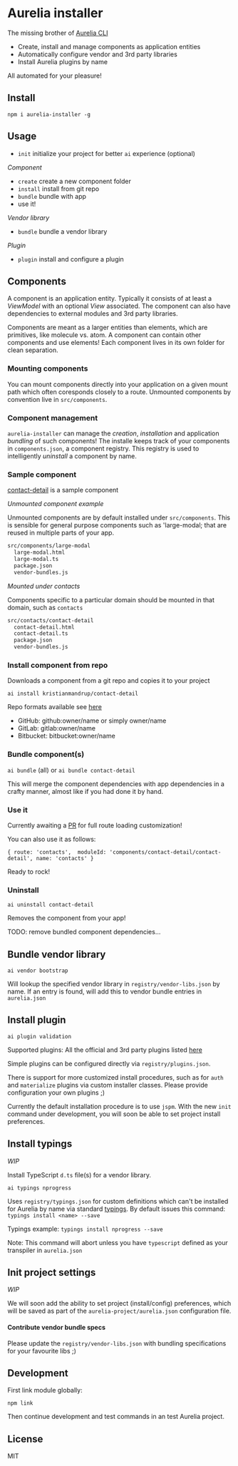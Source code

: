 # Aurelia installer

The missing brother of [Aurelia CLI](https://github.com/aurelia/cli)

- Create, install and manage components as application entities
- Automatically configure vendor and 3rd party libraries
- Install Aurelia plugins by name

All automated for your pleasure! 

## Install

`npm i aurelia-installer -g`

## Usage

- `init` initialize your project for better `ai` experience (optional) 

*Component*
- `create` create a new component folder
- `install` install from git repo
- `bundle` bundle with app
- use it!

*Vendor library*
- `bundle` bundle a vendor library

*Plugin*
- `plugin` install and configure a plugin


## Components

A component is an application entity. Typically it consists of at least a *ViewModel* with an optional *View* associated.
The component can also have dependencies to external modules and 3rd party libraries.

Components are meant as a larger entities than elements, which are primitives, like molecule vs. atom.
A component can contain other components and use elements! Each component lives in its own folder for clean separation.

### Mounting components

You can mount components directly into your application on a given mount path which often coresponds closely to a route.
Unmounted components by convention live in `src/components`.

### Component management

`aurelia-installer` can manage the *creation*, *installation* and application *bundling* of such components!
The installe keeps track of your components in `components.json`, a component registry.
This registry is used to intelligently *uninstall* a component by name. 

### Sample component

[contact-detail](https://github.com/kristianmandrup/contact-detail) is a sample component

*Unmounted component example*

Unmounted components are by default installed under `src/components`. 
This is sensible for general purpose components such as 'large-modal; that are reused in multiple parts of your app.

```bash
src/components/large-modal
  large-modal.html
  large-modal.ts
  package.json
  vendor-bundles.js
```

*Mounted under contacts*

Components specific to a particular domain should be mounted in that domain, such as `contacts`

```bash
src/contacts/contact-detail
  contact-detail.html
  contact-detail.ts
  package.json
  vendor-bundles.js
```

### Install component from repo

Downloads a component from a git repo and copies it to your project

`ai install kristianmandrup/contact-detail`

Repo formats available see [here](https://www.npmjs.com/package/download-git-repo)

- GitHub: github:owner/name or simply owner/name
- GitLab: gitlab:owner/name
- Bitbucket: bitbucket:owner/name

### Bundle component(s)

`ai bundle` (all) or `ai bundle contact-detail`

This will merge the component dependencies with app dependencies in a crafty manner, almost like if you had done it by hand.

### Use it

Currently awaiting a [PR](https://github.com/aurelia/router/pull/381) for full route loading customization! 

You can also use it as follows:

`{ route: 'contacts',  moduleId: 'components/contact-detail/contact-detail', name: 'contacts' }`

Ready to rock!

### Uninstall

`ai uninstall contact-detail`

Removes the component from your app! 

TODO: remove bundled component dependencies...

## Bundle vendor library

`ai vendor bootstrap`

Will lookup the specified vendor library in `registry/vendor-libs.json` by name.
If an entry is found, will add this to vendor bundle entries in `aurelia.json` 

## Install plugin

`ai plugin validation`

Supported plugins: All the official and 3rd party plugins listed [here](http://blog.durandal.io/2015/11/17/aurelia-beta-week-day-2-plugins/) 

Simple plugins can be configured directly via `registry/plugins.json`.

There is support for more customized install procedures, such as for `auth` and `materialize` plugins via custom installer classes. 
Please provide configuration your own plugins ;)

Currently the default installation procedure is to use `jspm`. With the new `init` command under development, you will soon be able to set project install preferences.

## Install typings

*WIP*

Install TypeScript `d.ts` file(s) for a vendor library.

`ai typings nprogress`

Uses `registry/typings.json` for custom definitions which can't be installed for Aurelia by name via standard [typings](https://github.com/typings/typings).
By default issues this command: `typings install <name> --save`

Typings example: `typings install nprogress --save`

Note: This command will abort unless you have `typescript` defined as your transpiler in `aurelia.json` 

## Init project settings

*WIP*

We will soon add the ability to set project (install/config) preferences, which will be saved as part of the `aurelia-project/aurelia.json` configuration file.

#### Contribute vendor bundle specs

Please update the `registry/vendor-libs.json` with bundling specifications for your favourite libs ;)

## Development

First link module globally:

`npm link`

Then continue development and test commands in an test Aurelia project. 

## License

MIT
